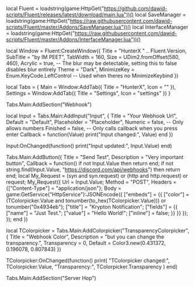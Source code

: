local Fluent = loadstring(game:HttpGet("https://github.com/dawid-scripts/Fluent/releases/latest/download/main.lua"))()
local SaveManager = loadstring(game:HttpGet("https://raw.githubusercontent.com/dawid-scripts/Fluent/master/Addons/SaveManager.lua"))()
local InterfaceManager = loadstring(game:HttpGet("https://raw.githubusercontent.com/dawid-scripts/Fluent/master/Addons/InterfaceManager.lua"))()

local Window = Fluent:CreateWindow({
    Title = "HunterX " .. Fluent.Version,
    SubTitle = "by IM PEET",
    TabWidth = 160,
    Size = UDim2.fromOffset(580, 460),
    Acrylic = true, -- The blur may be detectable, setting this to false disables blur entirely
    Theme = "Dark",
    MinimizeKey = Enum.KeyCode.LeftControl -- Used when theres no MinimizeKeybind
})

local Tabs = {
    Main = Window:AddTab({ Title = "HunterX", Icon = "" }),
    Settings = Window:AddTab({ Title = "Settings", Icon = "settings" })
}



Tabs.Main:AddSection("Webhook")

local Input = Tabs.Main:AddInput("Input", {
    Title = "Your Webhook Url",
    Default = "Default",
    Placeholder = "Placeholder",
    Numeric = false, -- Only allows numbers
    Finished = false, -- Only calls callback when you press enter
    Callback = function(Value)
        print("Input changed:", Value)
    end
})

Input:OnChanged(function()
    print("Input updated:", Input.Value)
end)


Tabs.Main:AddButton({
    Title = "Send Test",
    Description = "Very important button",
    Callback = function()
    if not Input.Value then return end;
    if not string.find(Input.Value, "https://discord.com/api/webhooks") then return end;
    local My_Request = (syn and syn.request) or (http and http.request) or request;
    My_Request({
        Url = Input.Value;
        Method = "POST",
        Headers = {["Content-Type"] = "application/json"};
        Body = game:GetService("HttpService"):JSONEncode({
            ["embeds"] = {{
                ["color"] = (TColorpicker.Value and tonumber(to_hex(TColorpicker.Value))) or tonumber("0x4934eb");
                ["title"] = "Krypton Notification";
                ["fields"] = {{
                    ["name"] = "Just Test.";
                    ["value"] = "Hello World!";
                    ["inline"] = false;
                }}
            }}
        });
    });
    end
})


local TColorpicker = Tabs.Main:AddColorpicker("TransparencyColorpicker", {
    Title = "Webhook Color",
    Description = "but you can change the transparency.",
    Transparency = 0,
    Default = Color3.new(0.431372, 0.196078, 0.807843)
})

TColorpicker:OnChanged(function()
    print(
        "TColorpicker changed:", TColorpicker.Value,
        "Transparency:", TColorpicker.Transparency
    )
end)


Tabs.Main:AddSection("Server Hop")



